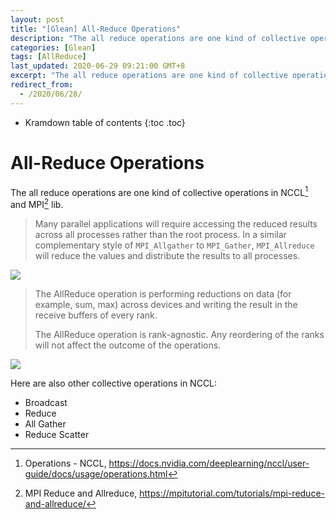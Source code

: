 ```yaml
---
layout: post
title: "[Glean] All-Reduce Operations"
description: "The all reduce operations are one kind of collective operations in NCCL and MPI lib."
categories: [Glean]
tags: [AllReduce]
last_updated: 2020-06-29 09:21:00 GMT+8
excerpt: "The all reduce operations are one kind of collective operations in NCCL and MPI lib."
redirect_from:
  - /2020/06/28/
---
```


* Kramdown table of contents
{:toc .toc}
# All-Reduce Operations

The all reduce operations are one kind of collective operations in NCCL[^1] and MPI[^2] lib.

> Many parallel applications will require accessing the reduced results across all processes rather than the root process. In a similar complementary style of `MPI_Allgather` to `MPI_Gather`, `MPI_Allreduce` will reduce the values and distribute the results to all processes.

![](https://mpitutorial.com/tutorials/mpi-reduce-and-allreduce/mpi_allreduce_1.png)

> The AllReduce operation is performing reductions on data (for  example, sum, max) across devices and writing the result in the receive  buffers of every rank.
>
> The AllReduce operation is rank-agnostic. Any reordering of the ranks will not affect the outcome of the operations.

![](https://docs.nvidia.com/deeplearning/nccl/user-guide/docs/_images/allreduce.png)

Here are also other collective operations in NCCL:

+ Broadcast
+ Reduce
+ All Gather
+ Reduce Scatter

[^1]: Operations - NCCL, https://docs.nvidia.com/deeplearning/nccl/user-guide/docs/usage/operations.html
[^2]: MPI Reduce and Allreduce, https://mpitutorial.com/tutorials/mpi-reduce-and-allreduce/